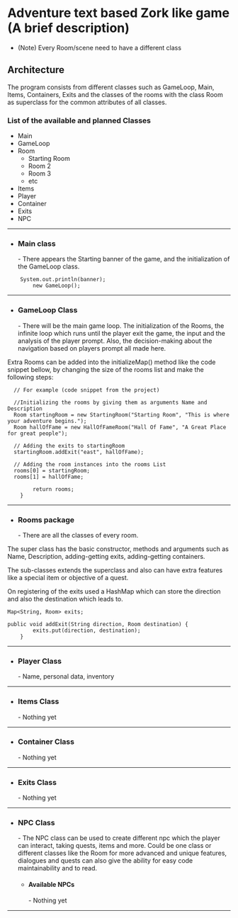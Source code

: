 # Adventure text based Zork like game (A brief description)

- (Note) Every Room/scene need to have a different class 

## Architecture
The program consists from different classes such as GameLoop, Main, Items, Containers, Exits and the classes of the
rooms with the class Room as superclass for the common attributes of all classes.

### List of the available and planned Classes
- Main
- GameLoop
- Room
   - Starting Room
   - Room 2
   - Room 3
   - etc
- Items
- Player
- Container
- Exits
- NPC

<hr>

- <h3>Main class </h3>
  - There appears the Starting banner of the game, and the initialization of the GameLoop class.
```
    System.out.println(banner);
        new GameLoop();
```

<hr>

- <h3>GameLoop Class</h3>
  - There will be the main game loop. The initialization of the Rooms, the infinite loop which runs until
    the player exit the game, the input and the analysis of the player prompt. Also, the decision-making
    about the navigation based on players prompt all made here.
    
Extra Rooms can be added into the initializeMap() method like the code snippet bellow, by changing
the size of the rooms list and make the following steps:
```
  // For example (code snippet from the project)
  
  //Initializing the rooms by giving them as arguments Name and Description
  Room startingRoom = new StartingRoom("Starting Room", "This is where your adventure begins.");
  Room hallOfFame = new HallOfFameRoom("Hall Of Fame", "A Great Place for great people");

  // Adding the exits to startingRoom
  startingRoom.addExit("east", hallOfFame);

  // Adding the room instances into the rooms List
  rooms[0] = startingRoom;
  rooms[1] = hallOfFame;

        return rooms;
    }
```

<hr>

- <h3>Rooms package</h3>
  - There are all the classes of every room.
    
The super class has the basic constructor, methods and arguments such as Name, Description, 
adding-getting exits, adding-getting containers.

The sub-classes extends the superclass and also can have extra features like a special item or objective
of a quest.

On registering of the exits used a HashMap which can store the direction and also the destination which leads to.
```
Map<String, Room> exits;

public void addExit(String direction, Room destination) {
        exits.put(direction, destination);
    }
```
    
<hr>

- <h3>Player Class</h3>
  - Name, personal data, inventory
    
<hr>

- <h3>Items Class</h3>
  - Nothing yet

<hr>

- <h3>Container Class</h3>
    - Nothing yet

<hr>

- <h3>Exits Class</h3>
    - Nothing yet

<hr>

- <h3>NPC Class</h3>
    - The NPC class can be used to create different npc which the player can interact, taking quests, 
      items and more. Could be one class or different classes like the Room for more advanced and unique features, dialogues and quests
      can also give the ability for easy code maintainability and to read.
      
    - <h4>Available NPCs</h4>
      - Nothing yet

<hr>
